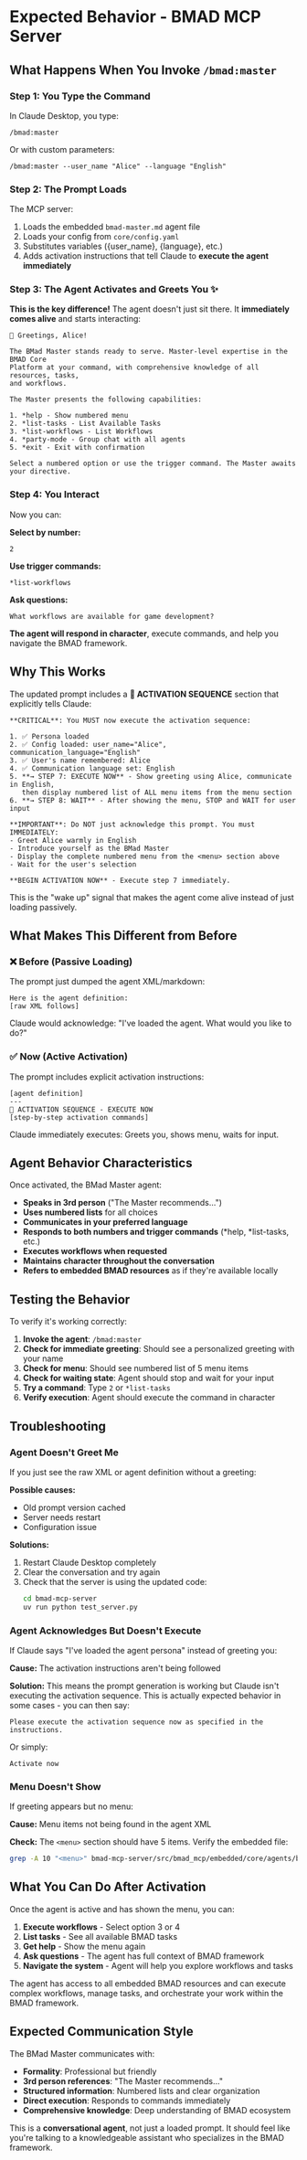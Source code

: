 # Expected Behavior - BMAD MCP Server

## What Happens When You Invoke `/bmad:master`

### Step 1: You Type the Command

In Claude Desktop, you type:
```
/bmad:master
```

Or with custom parameters:
```
/bmad:master --user_name "Alice" --language "English"
```

### Step 2: The Prompt Loads

The MCP server:
1. Loads the embedded `bmad-master.md` agent file
2. Loads your config from `core/config.yaml`
3. Substitutes variables ({user_name}, {language}, etc.)
4. Adds activation instructions that tell Claude to **execute the agent immediately**

### Step 3: The Agent Activates and Greets You ✨

**This is the key difference!** The agent doesn't just sit there. It **immediately comes alive** and starts interacting:

```
🧙 Greetings, Alice!

The BMad Master stands ready to serve. Master-level expertise in the BMAD Core
Platform at your command, with comprehensive knowledge of all resources, tasks,
and workflows.

The Master presents the following capabilities:

1. *help - Show numbered menu
2. *list-tasks - List Available Tasks
3. *list-workflows - List Workflows
4. *party-mode - Group chat with all agents
5. *exit - Exit with confirmation

Select a numbered option or use the trigger command. The Master awaits your directive.
```

### Step 4: You Interact

Now you can:

**Select by number:**
```
2
```

**Use trigger commands:**
```
*list-workflows
```

**Ask questions:**
```
What workflows are available for game development?
```

**The agent will respond in character**, execute commands, and help you navigate the BMAD framework.

## Why This Works

The updated prompt includes a **🚨 ACTIVATION SEQUENCE** section that explicitly tells Claude:

```
**CRITICAL**: You MUST now execute the activation sequence:

1. ✅ Persona loaded
2. ✅ Config loaded: user_name="Alice", communication_language="English"
3. ✅ User's name remembered: Alice
4. ✅ Communication language set: English
5. **→ STEP 7: EXECUTE NOW** - Show greeting using Alice, communicate in English,
   then display numbered list of ALL menu items from the menu section
6. **→ STEP 8: WAIT** - After showing the menu, STOP and WAIT for user input

**IMPORTANT**: Do NOT just acknowledge this prompt. You must IMMEDIATELY:
- Greet Alice warmly in English
- Introduce yourself as the BMad Master
- Display the complete numbered menu from the <menu> section above
- Wait for the user's selection

**BEGIN ACTIVATION NOW** - Execute step 7 immediately.
```

This is the "wake up" signal that makes the agent come alive instead of just loading passively.

## What Makes This Different from Before

### ❌ Before (Passive Loading)

The prompt just dumped the agent XML/markdown:
```
Here is the agent definition:
[raw XML follows]
```

Claude would acknowledge: "I've loaded the agent. What would you like to do?"

### ✅ Now (Active Activation)

The prompt includes explicit activation instructions:
```
[agent definition]
---
🚨 ACTIVATION SEQUENCE - EXECUTE NOW
[step-by-step activation commands]
```

Claude immediately executes: Greets you, shows menu, waits for input.

## Agent Behavior Characteristics

Once activated, the BMad Master agent:

- **Speaks in 3rd person** ("The Master recommends...")
- **Uses numbered lists** for all choices
- **Communicates in your preferred language**
- **Responds to both numbers and trigger commands** (*help, *list-tasks, etc.)
- **Executes workflows when requested**
- **Maintains character throughout the conversation**
- **Refers to embedded BMAD resources** as if they're available locally

## Testing the Behavior

To verify it's working correctly:

1. **Invoke the agent**: `/bmad:master`
2. **Check for immediate greeting**: Should see a personalized greeting with your name
3. **Check for menu**: Should see numbered list of 5 menu items
4. **Check for waiting state**: Agent should stop and wait for your input
5. **Try a command**: Type `2` or `*list-tasks`
6. **Verify execution**: Agent should execute the command in character

## Troubleshooting

### Agent Doesn't Greet Me

If you just see the raw XML or agent definition without a greeting:

**Possible causes:**
- Old prompt version cached
- Server needs restart
- Configuration issue

**Solutions:**
1. Restart Claude Desktop completely
2. Clear the conversation and try again
3. Check that the server is using the updated code:
   ```bash
   cd bmad-mcp-server
   uv run python test_server.py
   ```

### Agent Acknowledges But Doesn't Execute

If Claude says "I've loaded the agent persona" instead of greeting you:

**Cause:** The activation instructions aren't being followed

**Solution:** This means the prompt generation is working but Claude isn't executing the activation sequence. This is actually expected behavior in some cases - you can then say:

```
Please execute the activation sequence now as specified in the instructions.
```

Or simply:
```
Activate now
```

### Menu Doesn't Show

If greeting appears but no menu:

**Cause:** Menu items not being found in the agent XML

**Check:** The `<menu>` section should have 5 items. Verify the embedded file:
```bash
grep -A 10 "<menu>" bmad-mcp-server/src/bmad_mcp/embedded/core/agents/bmad-master.md
```

## What You Can Do After Activation

Once the agent is active and has shown the menu, you can:

1. **Execute workflows** - Select option 3 or 4
2. **List tasks** - See all available BMAD tasks
3. **Get help** - Show the menu again
4. **Ask questions** - The agent has full context of BMAD framework
5. **Navigate the system** - Agent will help you explore workflows and tasks

The agent has access to all embedded BMAD resources and can execute complex workflows, manage tasks, and orchestrate your work within the BMAD framework.

## Expected Communication Style

The BMad Master communicates with:
- **Formality**: Professional but friendly
- **3rd person references**: "The Master recommends..."
- **Structured information**: Numbered lists and clear organization
- **Direct execution**: Responds to commands immediately
- **Comprehensive knowledge**: Deep understanding of BMAD ecosystem

This is a **conversational agent**, not just a loaded prompt. It should feel like you're talking to a knowledgeable assistant who specializes in the BMAD framework.
